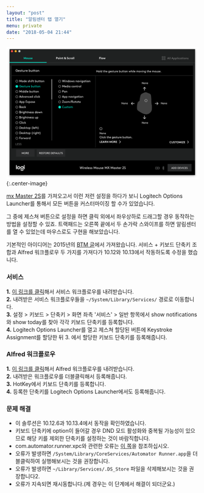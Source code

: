 ```yaml
---
layout: "post"
title: "알림센터 탭 열기"
menu: private
date: "2018-05-04 21:44"
---
```


![lol](/images/2018-05-04/lol.png){:.center-image}

[mx Master 2S](https://canor.cf/2017/11/07/MX-MASTER-2S를-영입했습니다/)를 가져오고서 이런 저런 설정을 하다가 보니 Logitech Options Launcher를 통해서 모든 버튼을 커스터마이징 할 수가 있었습니다.

그 중에 제스쳐 버튼으로 설정을 하면 클릭 외에서 좌우상하로 드래그할 경우 동작하는 방법을 설정할 수 있죠. 트랙패드는 오른쪽 끝에서 두 손가락 스와이프를 하면 알림센터를 열 수 있었는데 마우스로도 구현을 해보았습니다.

기본적인 아이디어는 2015년의 [BTM 글](http://macnews.tistory.com/3058)에서 가져왔습니다. 서비스 + 키보드 단축키 조합과 Alfred 워크플로우 두 가지를 가져다가 10.12와 10.13에서 작동하도록 수정을 했습니다.

### 서비스

**1\.** [이 링크를 클릭](/Resources/2018-05-04/nc.zip)해서 서비스 워크플로우를 내려받습니다.  
**2\.** 내려받은 서비스 워크플로우들을 `~/System/Library/Services/` 경로로 이동합니다.  
**3\.** 설정 > 키보드 > 단축키 > 화면 좌측 '서비스' > 일반 항목에서 show notifications 와 show today를 찾아 각각 키보드 단축키를 등록합니다.  
**4\.** Logitech Options Launcher를 열고 제스쳐 할당된 버튼에 Keystroke Assignment를 할당한 뒤 3\. 에서 할당한 키보드 단축키를 등록해줍니다.

### Alfred 워크플로우

**1\.** [이 링크를 클릭](https://github.com/Canorus/-Alfred-Notification-Center/raw/master/nc.alfredworkflow)해서 Alfred 워크플로우를 내려받습니다.  
**2\.** 내려받은 워크플로우를 더블클릭해서 등록해줍니다.  
**3\.** HotKey에서 키보드 단축키를 등록합니다.  
**4\.** 등록한 단축키를 Logitech Options Launcher에서도 등록해줍니다.

### 문제 해결

- 이 솔루션은 10.12.6과 10.13.4에서 동작을 확인하였습니다.
- 키보드 단축키에 option이 들어갈 경우 DND 모드 활성화와 중복될 가능성이 있으므로 해당 키를 제외한 단축키를 설정하는 것이 바람직합니다.
- com.automator.runner.xpc와 관련한 오류는 [이 쪽](https://canor.cf/2018/05/04/com-automator-runner-xpc/)을 참조하십시오.
- 오류가 발생하면 `/System/Library/CoreServices/Automator Runner.app`을 더블클릭하여 실행해보시는 것을 권장합니다.
- 오류가 발생하면 `~/Library/Services/.DS_Store` 파일을 삭제해보시는 것을 권장합니다2.
- 오류가 지속되면 재시동합니다.(제 경우는 이 단계에서 해결이 되더군요.)
